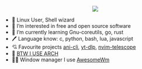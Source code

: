 <p align="center">
  <img src="https://user-images.githubusercontent.com/58996975/183355755-a1e42c62-d808-415b-a453-95e55322bec0.png" />
</p>

- 👋 Linux User, Shell wizard
- 👀 I’m interested in free and open source software
- 🌱 I’m currently learning Gnu-coreutils, go, rust
- 🖊️ Language know: c, python, bash, lua, javascript
- 💘 Favourite projects [ani-cli](https://github.com/pystardust/ani-cli), [yt-dlp](https://github.com/yt-dlp/yt-dlp), [nvim-telescope](https://github.com/nvim-telescope/telescope.nvim)
- 🎈 [BTW I USE ARCH](https://archlinux.org/)
- 🧚🏻 Window manager I use [AwesomeWm](https://awesomewm.org/)

<!---
freezboltz/freezboltz is a ✨ special ✨ repository because its `README.md` (this file) appears on your GitHub profile.
You can click the Preview link to take a look at your changes.
--->
